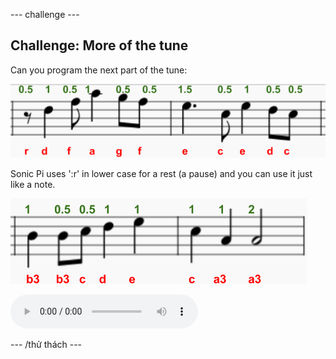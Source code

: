 \--- challenge \---

## Challenge: More of the tune

Can you program the next part of the tune:

![ảnh chụp màn hình](images/tetris-notes4.png)

Sonic Pi uses ':r' in lower case for a rest (a pause) and you can use it just like a note.

![ảnh chụp màn hình](images/tetris-notes5.png)

<div id="audio-preview" class="pdf-hidden">
  <audio controls preload> <source src="resources/tetris-c2.mp3" type="audio/mpeg"> Your browser does not support the <code>audio</code> element. </audio>
</div>

\--- /thử thách \---